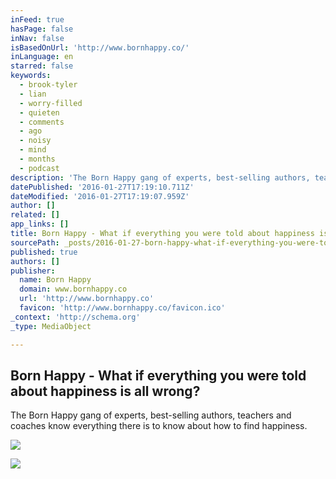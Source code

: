```yaml
---
inFeed: true
hasPage: false
inNav: false
isBasedOnUrl: 'http://www.bornhappy.co/'
inLanguage: en
starred: false
keywords:
  - brook-tyler
  - lian
  - worry-filled
  - quieten
  - comments
  - ago
  - noisy
  - mind
  - months
  - podcast
description: 'The Born Happy gang of experts, best-selling authors, teachers and coaches know everything there is to know about how to find happiness.'
datePublished: '2016-01-27T17:19:10.711Z'
dateModified: '2016-01-27T17:19:07.959Z'
author: []
related: []
app_links: []
title: Born Happy - What if everything you were told about happiness is all wrong?
sourcePath: _posts/2016-01-27-born-happy-what-if-everything-you-were-told-about-happines.md
published: true
authors: []
publisher:
  name: Born Happy
  domain: www.bornhappy.co
  url: 'http://www.bornhappy.co'
  favicon: 'http://www.bornhappy.co/favicon.ico'
_context: 'http://schema.org'
_type: MediaObject

---
```

<article style=""><h1>Born Happy - What if everything you were told about happiness is all wrong?</h1><p>The Born Happy gang of experts, best-selling authors, teachers and coaches know everything there is to know about how to find happiness.</p><img src="https://s3-us-west-2.amazonaws.com/the-grid-img/p/376c3a1b26f185971f3da2a7b71fa50aff713ad8.jpg" /></article>

![](https://the-grid-user-content.s3-us-west-2.amazonaws.com/2b225218-3b16-4d81-a4b8-3dd3ee52b635.png)